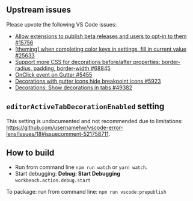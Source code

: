 ## Upstream issues

Please upvote the following VS Code issues:

* [Allow extensions to publish beta releases and users to opt-in to them #15756](https://github.com/microsoft/vscode/issues/15756)
* [[theming] when completing color keys in settings, fill in current value #25633](https://github.com/microsoft/vscode/issues/25633)
* [Support more CSS for decorations before/after properties: border-radius, padding, border-width #68845](https://github.com/Microsoft/vscode/issues/68845)
* [OnClick event on Gutter #5455](https://github.com/microsoft/vscode/issues/5455)
* [Decorations with gutter icons hide breakpoint icons #5923](https://github.com/microsoft/vscode/issues/5923)
* [Decorations: Show decorations in tabs #49382](https://github.com/Microsoft/vscode/issues/49382)

## `editorActiveTabDecorationEnabled` setting

This setting is undocumented and not recommended due to limitations: https://github.com/usernamehw/vscode-error-lens/issues/18#issuecomment-521758711.

## How to build

* Run from command line `npm run watch` or `yarn watch`.
* Start debugging: **Debug: Start Debugging** `workbench.action.debug.start`

To package: run from command line: `npm run vscode:prepublish`
